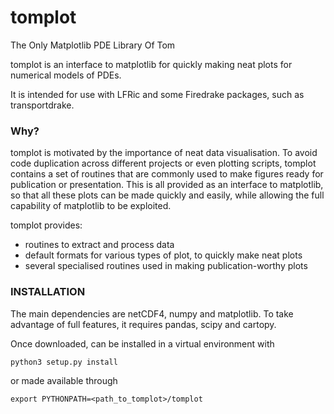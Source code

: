 # tomplot
The Only Matplotlib PDE Library Of Tom

tomplot is an interface to matplotlib for quickly making neat plots for
numerical models of PDEs.

It is intended for use with LFRic and some Firedrake packages, such as
transportdrake.

### Why?

tomplot is motivated by the importance of neat data visualisation. To avoid code
duplication across different projects or even plotting scripts, tomplot contains
a set of routines that are commonly used to make figures ready for publication
or presentation. This is all provided as an interface to matplotlib, so that all
these plots can be made quickly and easily, while allowing the full capability
of matplotlib to be exploited.

tomplot provides:
- routines to extract and process data
- default formats for various types of plot, to quickly make neat plots
- several specialised routines used in making publication-worthy plots

### INSTALLATION

The main dependencies are netCDF4, numpy and matplotlib. To take advantage of
full features, it requires pandas, scipy and cartopy.

Once downloaded, can be installed in a virtual environment with
```
python3 setup.py install
```
or made available through
```
export PYTHONPATH=<path_to_tomplot>/tomplot
```